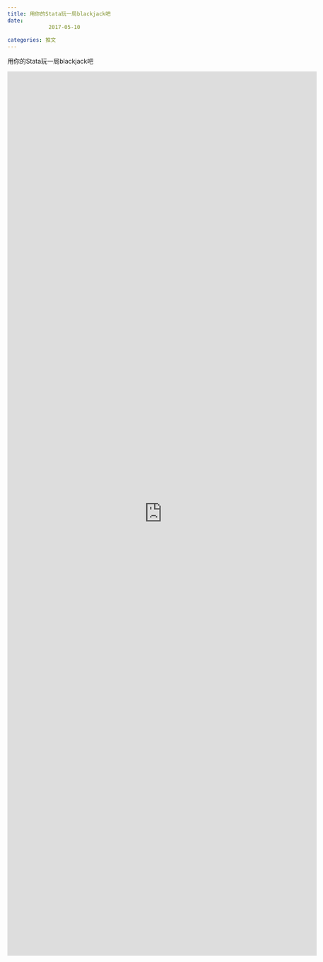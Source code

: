 ```yaml
---
title: 用你的Stata玩一局blackjack吧
date: 
             2017-05-10
            
categories: 推文
---
```

用你的Stata玩一局blackjack吧<!--more-->
<iframe src="http://202.114.234.173:8669/appbbs/Stata_Article/@用你的Stata玩一局blackjack吧.htm" width="700px" height="2000px" scrolling="auto" frameborder=0 ></iframe>